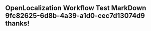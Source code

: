 <properties
ms.topic="hero-topic"
ms.test1="hero-topic"
ms.test2="test"/>

## OpenLocalization Workflow Test MarkDown 9fc82625-6d8b-4a39-a1d0-cec7d13074d9 thanks!
